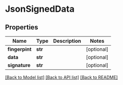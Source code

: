 # JsonSignedData


## Properties
Name | Type | Description | Notes
------------ | ------------- | ------------- | -------------
**fingerpint** | **str** |  | [optional] 
**data** | **str** |  | [optional] 
**signature** | **str** |  | [optional] 

[[Back to Model list]](../README.md#documentation-for-models) [[Back to API list]](../README.md#documentation-for-api-endpoints) [[Back to README]](../README.md)


